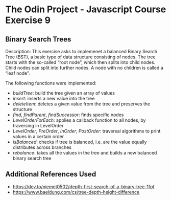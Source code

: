 # The Odin Project - Javascript Course Exercise 9
## Binary Search Trees
Description: This exercise asks to implemenet a balanced Binary Search Tree (BST), a basic type of data structure consisting of nodes. The tree starts with the so-called “root node”, which then splits into child nodes. Child nodes can split into further nodes. A node with no children is called a “leaf node”.

The following functions were implemented:
- *buildTree*: build the tree given an array of values
- *insert*: inserts a new value into the tree
- *deleteItem*: deletes a given value from the tree and preserves the structure
- *find*, *findParent*, *findSuccessor*: finds specific nodes
- *LevelOrderForEach*: applies a callback function to all nodes, by traversing in LevelOrder
- *LevelOrder*, *PreOrder*, *InOrder*, *PostOrder*: traversal algorithms to print values in a certain order
- *isBalanced*: checks if tree is balanced, i.e. are the value equally distributes across branches
- *rebalance*: takes all the values in the tree and builds a new balanced binary search tree

## Additional References Used
- https://dev.to/niemet0502/depth-first-search-of-a-binary-tree-1fpf
- https://www.baeldung.com/cs/tree-depth-height-difference 